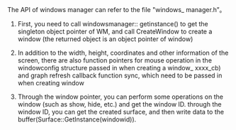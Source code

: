 

The API of windows manager can refer to the file "windows_ manager.h”。

1. First, you need to call windowsmanager:: getinstance() to get the singleton object pointer of WM, and call CreateWindow to create a window (the returned object is an object pointer of window)


2. In addition to the width, height, coordinates and other information of the screen, there are also function pointers for mouse operation in the windowconfig structure passed in when creating a window_ xxxx_cb) and graph refresh callback function sync, which need to be passed in when creating window



3. Through the window pointer, you can perform some operations on the window (such as show, hide, etc.) and get the window ID. through the window ID, you can get the created surface, and then write data to the buffer(Surface::GetInstance(windowid)).


